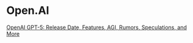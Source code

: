 # Open.AI
[OpenAI GPT-5: Release Date, Features, AGI, Rumors, Speculations, and More](https://youtu.be/uYt0LD80-JE)
